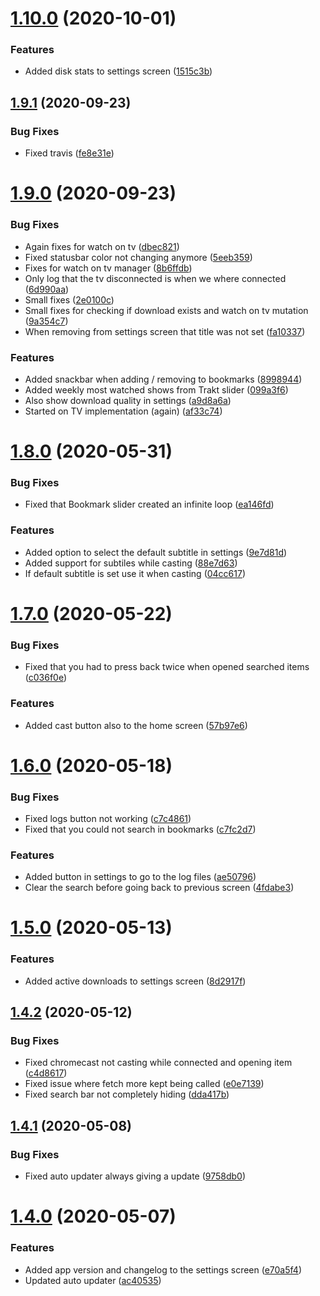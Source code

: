 # [1.10.0](https://github.com/pct-org/native-app/compare/v1.9.1...v1.10.0) (2020-10-01)


### Features

* Added disk stats to settings screen ([1515c3b](https://github.com/pct-org/native-app/commit/1515c3b0e56c371dc63c005be67883e18a28bfeb))



## [1.9.1](https://github.com/pct-org/native-app/compare/v1.9.0...v1.9.1) (2020-09-23)


### Bug Fixes

* Fixed travis ([fe8e31e](https://github.com/pct-org/native-app/commit/fe8e31e572b2900a905a72190ed412220d088325))



# [1.9.0](https://github.com/pct-org/native-app/compare/v1.8.0...v1.9.0) (2020-09-23)


### Bug Fixes

* Again fixes for watch on tv ([dbec821](https://github.com/pct-org/native-app/commit/dbec8216954a632faf91741ab92f515e15e96eed))
* Fixed statusbar color not changing anymore ([5eeb359](https://github.com/pct-org/native-app/commit/5eeb3593979e558cabb76271f52cbeb1b65a2f66))
* Fixes for watch on tv manager ([8b6ffdb](https://github.com/pct-org/native-app/commit/8b6ffdb08402a0977884f345da5798d655fcd3d9))
* Only log that the tv disconnected is when we where connected ([6d990aa](https://github.com/pct-org/native-app/commit/6d990aa100fc3edf32d59bc5f6dccae1597c1387))
* Small fixes ([2e0100c](https://github.com/pct-org/native-app/commit/2e0100cee033bee306b00df358045121bd596cae))
* Small fixes for checking if download exists and watch on tv mutation ([9a354c7](https://github.com/pct-org/native-app/commit/9a354c7d8b7b1c045ac7ee18e4e35961cdde2bc0))
* When removing from settings screen that title was not set ([fa10337](https://github.com/pct-org/native-app/commit/fa10337bbf1f2fd96161cb7701d5c38c7a7e37c2))


### Features

* Added snackbar when adding / removing to bookmarks ([8998944](https://github.com/pct-org/native-app/commit/8998944c90309fa1260a285d0e15278e3c407f42))
* Added weekly most watched shows from Trakt slider ([099a3f6](https://github.com/pct-org/native-app/commit/099a3f6d902f74c6979424e5bf6258f4d9a0135d))
* Also show download quality in settings ([a9d8a6a](https://github.com/pct-org/native-app/commit/a9d8a6a41ecac177618f6323ae86477b83100112))
* Started on TV implementation (again) ([af33c74](https://github.com/pct-org/native-app/commit/af33c743b9742b210139ea51ec1a6b679796d1bb))



# [1.8.0](https://github.com/pct-org/native-app/compare/v1.7.0...v1.8.0) (2020-05-31)


### Bug Fixes

* Fixed that Bookmark slider created an infinite loop ([ea146fd](https://github.com/pct-org/native-app/commit/ea146fdfc1f8978fcc5e3620d03688e758d39a14))


### Features

* Added option to select the default subtitle in settings ([9e7d81d](https://github.com/pct-org/native-app/commit/9e7d81d5e661d2a13efafee7834af07e9bfef03a))
* Added support for subtiles while casting ([88e7d63](https://github.com/pct-org/native-app/commit/88e7d63e716f48bc47f4aacdcae5599a859e0a93))
* If default subtitle is set use it when casting ([04cc617](https://github.com/pct-org/native-app/commit/04cc617d32661b2a53fb0f98f9fab83bd9906abf))



# [1.7.0](https://github.com/pct-org/native-app/compare/v1.6.0...v1.7.0) (2020-05-22)


### Bug Fixes

* Fixed that you had to press back twice when opened searched items ([c036f0e](https://github.com/pct-org/native-app/commit/c036f0e01acb6e2d84d78798a80549218426fd37))


### Features

* Added cast button also to the home screen ([57b97e6](https://github.com/pct-org/native-app/commit/57b97e6716f0e2f061c476b391b8e42707b94e20))



# [1.6.0](https://github.com/pct-org/native-app/compare/v1.5.0...v1.6.0) (2020-05-18)


### Bug Fixes

* Fixed logs button not working ([c7c4861](https://github.com/pct-org/native-app/commit/c7c486125bb9fec917db202e5b7447e2356b67ee))
* Fixed that you could not search in bookmarks ([c7fc2d7](https://github.com/pct-org/native-app/commit/c7fc2d7575cc5ae4b61e8ca3a276dc03a4bda315))


### Features

* Added button in settings to go to the log files ([ae50796](https://github.com/pct-org/native-app/commit/ae50796f86a43f9e5a317da1c2f01ac39dfc379b))
* Clear the search before going back to previous screen ([4fdabe3](https://github.com/pct-org/native-app/commit/4fdabe34d6cfdb1b3ab020cbe9311eb2cb37ccc1))



# [1.5.0](https://github.com/pct-org/native-app/compare/v1.4.2...v1.5.0) (2020-05-13)


### Features

* Added active downloads to settings screen ([8d2917f](https://github.com/pct-org/native-app/commit/8d2917f8cc59578e60f0d339b96d02aaa6e7410c))



## [1.4.2](https://github.com/pct-org/native-app/compare/v1.4.1...v1.4.2) (2020-05-12)


### Bug Fixes

* Fixed chromecast not casting while connected and opening item ([c4d8617](https://github.com/pct-org/native-app/commit/c4d8617ab3c2b345661e031c917453d24a634f76))
* Fixed issue where fetch more kept being called ([e0e7139](https://github.com/pct-org/native-app/commit/e0e71399836a5c54400dc04a53994ada1bfb301b))
* Fixed search bar not completely hiding ([dda417b](https://github.com/pct-org/native-app/commit/dda417bf221333e662642419d48f47d2e08eb03b))



## [1.4.1](https://github.com/pct-org/native-app/compare/v1.4.0...v1.4.1) (2020-05-08)


### Bug Fixes

* Fixed auto updater always giving a update ([9758db0](https://github.com/pct-org/native-app/commit/9758db066e16436f22e3c25430755d012ba667fc))



# [1.4.0](https://github.com/pct-org/native-app/compare/v1.3.4...v1.4.0) (2020-05-07)


### Features

* Added app version and changelog to the settings screen ([e70a5f4](https://github.com/pct-org/native-app/commit/e70a5f4560bf7d5d2aafba9492ff4f67590aed6d))
* Updated auto updater ([ac40535](https://github.com/pct-org/native-app/commit/ac405358507857d1f460962f409ed35e69ebfd7c))



